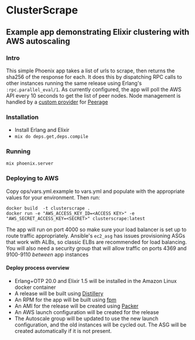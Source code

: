 # ClusterScrape

## Example app demonstrating Elixir clustering with AWS autoscaling

### Intro
This simple Phoenix app takes a list of urls to scrape, then returns the sha256 of the response for each. It does this by dispatching RPC calls to other instances running the same release using Erlang's `:rpc.parallel_eval/1`. As currently configured, the app will poll the AWS API every 10 seconds to get the list of peer nodes. Node management is handled by a [custom provider](https://github.com/adhocteam/ClusterScrape/blob/master/lib/cluster_scrape/query_nodes.ex) for [Peerage](https://github.com/mrluc/peerage)

### Installation
* Install Erlang and Elixir
* `mix do deps.get,deps.compile`

### Running

```
mix phoenix.server
```

### Deploying to AWS
Copy ops/vars.yml.example to vars.yml and populate with the appropriate values for your environment. Then run:
```
docker build  -t clusterscrape .
docker run -e "AWS_ACCESS_KEY_ID=<ACCESS KEY>" -e "AWS_SECRET_ACCESS_KEY=<SECRET>" clusterscrape:latest
```
The app will run on port 4000 so make sure your load balancer is set up to route traffic appropriately. Ansible's `ec2_asg` has issues provisioning ASGs that work with ALBs, so classic ELBs are recommended for load balancing. You will also need a security group that will allow traffic on ports 4369 and 9100-9110 _between_ app instances

#### Deploy process overview
* Erlang+OTP 20.0 and Elixir 1.5 will be installed in the Amazon Linux docker container
* A release will be built using [Distillery](https://github.com/bitwalker/distillery)
* An RPM for the app will be built using [fpm](https://github.com/jordansissel/fpm)
* An AMI for the release will be created using [Packer](https://github.com/hashicorp/packer)
* An AWS launch configuration will be created for the release
* The Autoscale group will be updated to use the new launch configuration, and the old instances will be cycled out. The ASG will be created automatically if it is not present.
